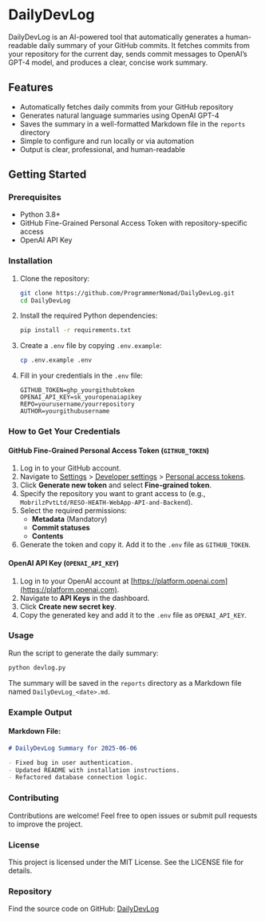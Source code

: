 # DailyDevLog

DailyDevLog is an AI-powered tool that automatically generates a human-readable daily summary of your GitHub commits. It fetches commits from your repository for the current day, sends commit messages to OpenAI’s GPT-4 model, and produces a clear, concise work summary.

## Features

- Automatically fetches daily commits from your GitHub repository  
- Generates natural language summaries using OpenAI GPT-4  
- Saves the summary in a well-formatted Markdown file in the `reports` directory  
- Simple to configure and run locally or via automation  
- Output is clear, professional, and human-readable  

## Getting Started

### Prerequisites

- Python 3.8+  
- GitHub Fine-Grained Personal Access Token with repository-specific access  
- OpenAI API Key  

### Installation

1. Clone the repository:

   ```bash
   git clone https://github.com/ProgrammerNomad/DailyDevLog.git
   cd DailyDevLog
   ```

2. Install the required Python dependencies:

   ```bash
   pip install -r requirements.txt
   ```

3. Create a `.env` file by copying `.env.example`:

   ```bash
   cp .env.example .env
   ```

4. Fill in your credentials in the `.env` file:

   ```properties
   GITHUB_TOKEN=ghp_yourgithubtoken
   OPENAI_API_KEY=sk_youropenaiapikey
   REPO=yourusername/yourrepository
   AUTHOR=yourgithubusername
   ```

### How to Get Your Credentials

#### GitHub Fine-Grained Personal Access Token (`GITHUB_TOKEN`)

1. Log in to your GitHub account.
2. Navigate to [Settings](https://github.com/settings) > [Developer settings](https://github.com/settings/apps) > [Personal access tokens](https://github.com/settings/tokens).
3. Click **Generate new token** and select **Fine-grained token**.
4. Specify the repository you want to grant access to (e.g., `MobrilzPvtLtd/RESO-HEATH-WebApp-API-and-Backend`).
5. Select the required permissions:
   - **Metadata** (Mandatory)
   - **Commit statuses**
   - **Contents**
6. Generate the token and copy it. Add it to the `.env` file as `GITHUB_TOKEN`.

#### OpenAI API Key (`OPENAI_API_KEY`)

1. Log in to your OpenAI account at [https://platform.openai.com](https://platform.openai.com).
2. Navigate to **API Keys** in the dashboard.
3. Click **Create new secret key**.
4. Copy the generated key and add it to the `.env` file as `OPENAI_API_KEY`.

### Usage

Run the script to generate the daily summary:

```bash
python devlog.py
```

The summary will be saved in the `reports` directory as a Markdown file named `DailyDevLog_<date>.md`.

### Example Output

#### Markdown File:
```markdown
# DailyDevLog Summary for 2025-06-06

- Fixed bug in user authentication.
- Updated README with installation instructions.
- Refactored database connection logic.
```

### Contributing

Contributions are welcome! Feel free to open issues or submit pull requests to improve the project.

### License

This project is licensed under the MIT License. See the LICENSE file for details.

### Repository

Find the source code on GitHub: [DailyDevLog](https://github.com/ProgrammerNomad/DailyDevLog)